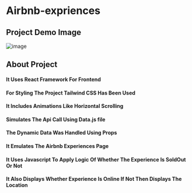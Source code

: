 # Airbnb-expriences 

## Project Demo Image
![image](https://user-images.githubusercontent.com/76248886/184307189-08246eaf-100e-477a-8181-3c57bace78d2.png)



## About Project 
####  It Uses React Framework For Frontend 
####  For Styling The Project Tailwind CSS Has Been Used 
####  It Includes Animations Like Horizontal Scrolling 
####  Simulates The Api Call Using Data.js file
####  The Dynamic Data Was Handled Using Props
####  It Emulates The Airbnb Experiences Page
####  It Uses Javascript To Apply Logic Of Whether The Experience Is SoldOut Or Not
####  It Also Displays Whether Experience Is Online If Not Then Displays The Location






